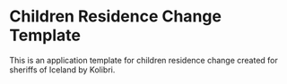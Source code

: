 # Children Residence Change Template

This is an application template for children residence change created for sheriffs of Iceland by Kolibri.
